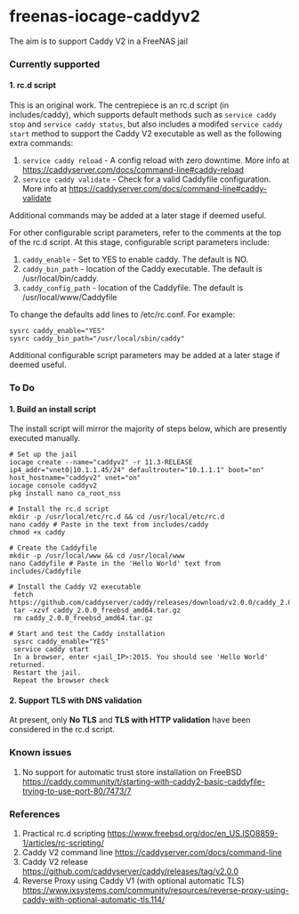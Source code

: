 # freenas-iocage-caddyv2
The aim is to support Caddy V2 in a FreeNAS jail

### Currently supported

#### 1. rc.d script

This is an original work. The centrepiece is an rc.d script (in includes/caddy), which supports default methods such as `service caddy stop` and `service caddy status`, but also includes a modifed `service caddy start` method to support the Caddy V2 executable as well as the following extra commands:

1. `service caddy reload` - A config reload with zero downtime. More info at https://caddyserver.com/docs/command-line#caddy-reload
2. `service caddy validate` - Check for a valid Caddyfile configuration. More info at https://caddyserver.com/docs/command-line#caddy-validate

Additional commands may be added at a later stage if deemed useful. 

For other configurable script parameters, refer to the comments at the top of the rc.d script. At this stage, configurable script parameters include:

1. `caddy_enable` - Set to YES to enable caddy. The default is NO.
2. `caddy_bin_path` - location of the Caddy executable. The default is /usr/local/bin/caddy.
3. `caddy_config_path` - location of the Caddyfile. The default is /usr/local/www/Caddyfile

To change the defaults add lines to /etc/rc.conf. For example:
```
sysrc caddy_enable="YES"
sysrc caddy_bin_path="/usr/local/sbin/caddy"
```

Additional configurable script parameters may be added at a later stage if deemed useful. 

### To Do

#### 1. Build an install script

The install script will mirror the majority of steps below, which are presently executed manually.
 ```
# Set up the jail
 iocage create --name="caddyv2" -r 11.3-RELEASE ip4_addr="vnet0|10.1.1.45/24" defaultrouter="10.1.1.1" boot="on" host_hostname="caddyv2" vnet="on"
 iocage console caddyv2
 pkg install nano ca_root_nss

# Install the rc.d script
 mkdir -p /usr/local/etc/rc.d && cd /usr/local/etc/rc.d
 nano caddy # Paste in the text from includes/caddy
 chmod +x caddy

# Create the Caddyfile
 mkdir -p /usr/local/www && cd /usr/local/www
 nano Caddyfile # Paste in the 'Hello World' text from includes/Caddyfile

# Install the Caddy V2 executable
  fetch https://github.com/caddyserver/caddy/releases/download/v2.0.0/caddy_2.0.0_freebsd_amd64.tar.gz
  tar -xzvf caddy_2.0.0_freebsd_amd64.tar.gz
  rm caddy_2.0.0_freebsd_amd64.tar.gz

# Start and test the Caddy installation
  sysrc caddy_enable="YES"
  service caddy start
  In a browser, enter <jail_IP>:2015. You should see 'Hello World' returned.  
  Restart the jail.
  Repeat the browser check
 ```
 
 #### 2. Support TLS with DNS validation
 At present, only **No TLS** and **TLS with HTTP validation** have been considered in the rc.d script.
 
 ### Known issues
 1. No support for automatic trust store installation on FreeBSD https://caddy.community/t/starting-with-caddy2-basic-caddyfile-trying-to-use-port-80/7473/7
 
 ### References
 1. Practical rc.d scripting https://www.freebsd.org/doc/en_US.ISO8859-1/articles/rc-scripting/
 2. Caddy V2 command line https://caddyserver.com/docs/command-line
 3. Caddy V2 release https://github.com/caddyserver/caddy/releases/tag/v2.0.0
 4. Reverse Proxy using Caddy V1 (with optional automatic TLS) https://www.ixsystems.com/community/resources/reverse-proxy-using-caddy-with-optional-automatic-tls.114/

